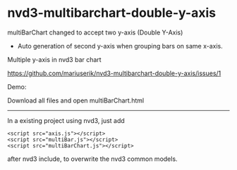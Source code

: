 nvd3-multibarchart-double-y-axis
================================

multiBarChart changed to accept two y-axis (Double Y-Axis)

* Auto generation of second y-axis when grouping bars on same x-axis.

Multiple y-axis in nvd3 bar chart

https://github.com/mariuserik/nvd3-multibarchart-double-y-axis/issues/1


Demo:

Download all files and open multiBarChart.html


--------------

In a existing project using nvd3, just add

    <script src="axis.js"></script>
    <script src="multiBar.js"></script>
    <script src="multiBarChart.js"></script>
    
after nvd3 include, to overwrite the nvd3 common models.
